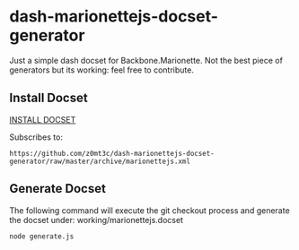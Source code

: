 dash-marionettejs-docset-generator
==================================
Just a simple dash docset for Backbone.Marionette. Not the best piece of generators but its working: feel free to contribute.

Install Docset
--------------

<a href="http://is.gd/MhyAmv">INSTALL DOCSET</a>

Subscribes to:

    https://github.com/z0mt3c/dash-marionettejs-docset-generator/raw/master/archive/marionettejs.xml


Generate Docset
---------------
The following command will execute the git checkout process and generate the docset under: working/marionettejs.docset

    node generate.js
